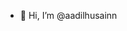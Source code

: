 - 👋 Hi, I’m @aadilhusainn

<!---
aadilhusainn/aadilhusainn is a ✨ special ✨ repository because its `README.md` (this file) appears on your GitHub profile.
You can click the Preview link to take a look at your changes.
--->
